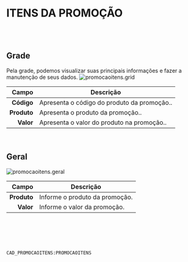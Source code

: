 # ITENS DA PROMOÇÃO
<br>
<br>

## Grade
Pela grade, podemos visualizar suas principais informações e fazer a manutenção de seus dados.
![promocaoitens.grid](https://raw.githubusercontent.com/netforcews/docs-erp/master/geral/imagens/promocaoitens.grid.png)

Campo | Descrição
--:|---
**Código** | Apresenta o código do produto da promoção..
**Produto** | Apresenta o produto da promoção..
**Valor** | Apresenta o valor do produto na promoção..
<br>

## Geral
![promocaoitens.geral](https://raw.githubusercontent.com/netforcews/docs-erp/master/geral/imagens/promocaoitens.geral.png)

Campo | Descrição
--:|---
**Produto** | Informe o produto da promoção.
**Valor** | Informe o valor da promoção.
<br>
<br>
<br>
<br>

```CAD_PROMOCAOITENS:PROMOCAOITENS```

